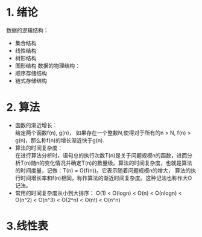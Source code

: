 # 1. 绪论
数据的逻辑结构：
- 集合结构
- 线性结构
- 树形结构
- 图形结构
数据的物理结构：
- 顺序存储结构
- 链式存储结构
# 2. 算法
- 函数的渐近增长：  
给定两个函数f(n), g(n)， 如果存在一个整数N,使得对于所有的n > N, f(n) > g(n)，那么称f(n)的增长渐近快于g(n).
- 算法的时间复杂度：  
在进行算法分析时，语句总的执行次数T(n)是关于问题规模n的函数，进而分析T(n)随n的变化情况并确定T(n)的数量级。算法的时间复杂度，也就是算法的时间度量，记做：T(n) = O(f(n))。它表示随着问题规模n的增大，
算法的执行时间增长率和f(n)相同，称作算法的渐近时间复杂度。这种记法也称作大O记法。
- 常用的时间复杂度从小到大排序：
O(1) < O(logn) < O(n) < O(nlogn) < O(n^2) < O(n^3) < O(2^n) < O(n!) < O(n^n)

# 3.线性表
